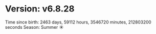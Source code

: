 # Version: v6.8.28
Time since birth: 2463 days, 59112 hours, 3546720 minutes, 212803200 seconds
Season: Summer ☀️
